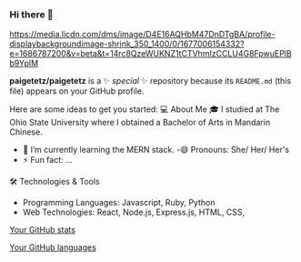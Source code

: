 ### Hi there 👋
https://media.licdn.com/dms/image/D4E16AQHbM47DnDTgBA/profile-displaybackgroundimage-shrink_350_1400/0/1677006154332?e=1686787200&v=beta&t=14rc8QzeWUKNZ1tCTVhmIzCCLU4G8FpwuEPlBb9YplM

**paigetetz/paigetetz** is a ✨ _special_ ✨ repository because its `README.md` (this file) appears on your GitHub profile.

Here are some ideas to get you started:
:computer: About Me
:mortar_board: I studied at The Ohio State University where I obtained a Bachelor of Arts in Mandarin Chinese.
- 🌱 I’m currently learning the MERN stack. 
-😄 Pronouns: She/ Her/ Her's
- ⚡ Fun fact: ...

:hammer_and_wrench: Technologies & Tools

- Programming Languages: Javascript, Ruby, Python
- Web Technologies: React, Node.js, Express.js, HTML, CSS,

[Your GitHub stats](https://github-readme-stats.vercel.app/api?username=paigetetz&show_icons=true&theme=rose_pine)

[Your GitHub languages](https://github-readme-stats.vercel.app/api/top-langs/?username=paigetetz&layout=compact&theme=rose_pine)
